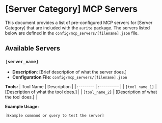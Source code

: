 # [Server Category] MCP Servers

This document provides a list of pre-configured MCP servers for [Server Category] that are included with the `aurite` package. The servers listed below are defined in the `config/mcp_servers/[filename].json` file.

## Available Servers

### `[server_name]`

*   **Description**: [Brief description of what the server does.]
*   **Configuration File**: `config/mcp_servers/[filename].json`

**Tools:**
| Tool Name | Description |
| :-------- | :---------- |
| `[tool_name_1]` | [Description of what the tool does.] |
| `[tool_name_2]` | [Description of what the tool does.] |

**Example Usage:**
```
[Example command or query to test the server]
